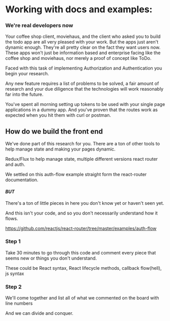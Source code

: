 # Working with docs and examples:
### We're real developers now


Your coffee shop client, moviehaus, and the client who asked you to build the
todo app are all very pleased with your work. But the apps just aren't dynamic
enough. They're all pretty clear on the fact they want users now. These apps won't
just be information based and enterprise facing like the coffee shop
and moviehaus, nor merely a proof of concept like ToDo.

Faced with this task of implementing Authorization and Authentication you begin your
research.

Any new feature requires a list of problems to be solved, a fair amount of
research and your due diligence that the technologies will work reasonably
far into the future.

You've spent all morning setting up tokens to be used with your single page
applications in a dummy app. And you've proven that the routes work as expected
when you hit them with curl or postman.


## How do we build the front end

We've done part of this research for you. There are a ton of other tools to help
manage state and making your pages dynamic.

Redux/Flux to help manage state, multiple different versions react router and auth.

We settled on this auth-flow example straight form the react-router documentation.

#### _BUT_

There's a ton of little pieces in here you don't know yet or haven't seen yet.

And this isn't your code, and so you don't necessarily understand how it flows.


https://github.com/reactjs/react-router/tree/master/examples/auth-flow

### Step 1

Take 30 minutes to go through this code and comment every piece that seems new
or things you don't understand.

These could be React syntax, React lifecycle methods, callback flow(hell), js syntax

### Step 2

We'll come together and list all of what we commented on the board with line numbers

And we can divide and conquer.
